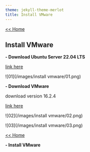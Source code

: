 ```yaml
---
theme: jekyll-theme-merlot
title: Install VMware
---
```

[<< Home](https://yaikaew.github.io/index.html)

## Install VMware

**- Download Ubuntu Server 22.04 LTS**

[link here](https://ubuntu.com/download/server)

![01](/images/install vmware/01.png)


**- Download VMware**

download version 16.2.4

[link here](https://www.vmware.com/products/workstation-player.html)

![02](/images/install vmware/02.png)

![03](/images/install vmware/03.png)

[<< Home](https://yaikaew.github.io/index.html)

**- Install VMware**

